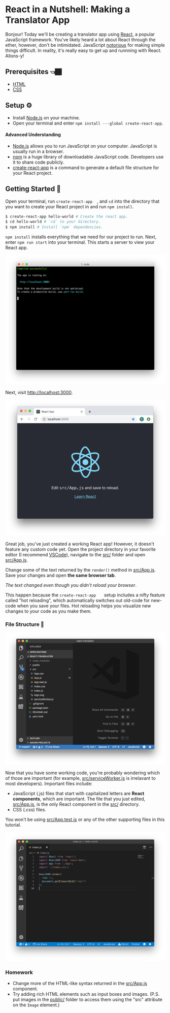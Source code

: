 # React in a Nutshell: Making a Translator App

Bonjour! Today we'll be creating a translator app using [React](https://reactjs.org/), a popular JavaScript framework. You've likely heard a lot about React through the ether, however, don't be intimidated. JavaScript [notorious](https://www.quora.com/What-is-JavaScript-fatigue) for making simple things difficult. In reality, it's really easy to get up and runnning with React. Allons-y!

## Prerequisites 👈🏾

- [HTML](<https://www.codecademy.com/learn/learn-html>)
- [CSS](<https://www.codecademy.com/learn/learn-css>)

## Setup ⚙️

- Install [Node.js](https://nodejs.org/en/download/) on your machine.
- Open your terminal and enter `npm install ---global create-react-app`.

#### Advanced Understanding

- [Node.js](https://nodejs.org/en/) allows you to run JavaScript on your computer. JavaScript is usually run in a browser.
- [npm](https://www.npmjs.com/about) is a huge library of downloadable JavaScript code. Developers use it to share code publicly.
- [create-react-app](https://github.com/facebook/create-react-app) is a command to generate a default file structure for your React project. 

## Getting Started 🚦

Open your terminal, run `create-react-app  `, and `cd` into the directory that you want to create your React project in and run `npm install`.

```bash
$ create-react-app hello-world # Create the react app.
$ cd hello-world # `cd` to your directory.
$ npm install # Install `npm` dependencies.
```

`npm install` installs everything that we need for our project to run. Next, enter `npm run start` into your terminal. This starts a server to view your React app.

![react server](server.png)

Next, visit [http://localhost:3000](http://localhost:3000/).

![react served default](default.png)

Great job, you've just created a working React app! However, it doesn't feature any custom code yet. Open the project directory in your favorite editor (I recommend [VSCode](https://code.visualstudio.com/)), navigate to the <u>src/</u> folder and open <u>src/App.js</u>.

Change some of the text returned by the `render()` method in <u>src/App.js</u>. Save your changes and open **the same browser tab**. 

*The text changed even though you didn't reload your browser*.

This happen because the  `create-react-app   ` setup includes a nifty feature called "hot reloading", which automatically switches out old-code for new-code when you save your files. Hot reloading helps you visualize new changes to your code as you make them.

### File Structure 📁

![img](folder-structure.png)

Now that you have some working code, you're probably wondering which of those are important (for example, <u>src/serviceWorker.js</u> is irrelavant to most developers). Important files include:

- JavaScript (.js) files that start with capitalized letters are **React components**, which are important. The file that you just edited, <u>src/App.js</u>, is the only React component in the <u>src/</u> directory.
- CSS (.css) files.

You won't be using <u>src/App.test.js</u> or any of the other supporting files in this tutorial.

![](root.png)

### Homework

- Change more of the HTML-like syntax returned in the <u>src/App.js</u> component.
- Try adding rich HTML elements such as input boxes and images. (P.S. put images in the <u>public/</u> folder to access them using the "src" attribute on the `Image` element.)